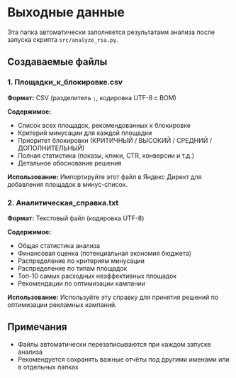 # Выходные данные

Эта папка автоматически заполняется результатами анализа после запуска скрипта `src/analyze_rsa.py`.

## Создаваемые файлы

### 1. Площадки_к_блокировке.csv

**Формат:** CSV (разделитель `;`, кодировка UTF-8 с BOM)

**Содержимое:**
- Список всех площадок, рекомендованных к блокировке
- Критерий минусации для каждой площадки
- Приоритет блокировки (КРИТИЧНЫЙ / ВЫСОКИЙ / СРЕДНИЙ / ДОПОЛНИТЕЛЬНЫЙ)
- Полная статистика (показы, клики, CTR, конверсии и т.д.)
- Детальное обоснование решения

**Использование:**
Импортируйте этот файл в Яндекс Директ для добавления площадок в минус-список.

### 2. Аналитическая_справка.txt

**Формат:** Текстовый файл (кодировка UTF-8)

**Содержимое:**
- Общая статистика анализа
- Финансовая оценка (потенциальная экономия бюджета)
- Распределение по критериям минусации
- Распределение по типам площадок
- Топ-10 самых расходных неэффективных площадок
- Рекомендации по оптимизации кампании

**Использование:**
Используйте эту справку для принятия решений по оптимизации рекламных кампаний.

## Примечания

- Файлы автоматически перезаписываются при каждом запуске анализа
- Рекомендуется сохранять важные отчёты под другими именами или в отдельных папках
